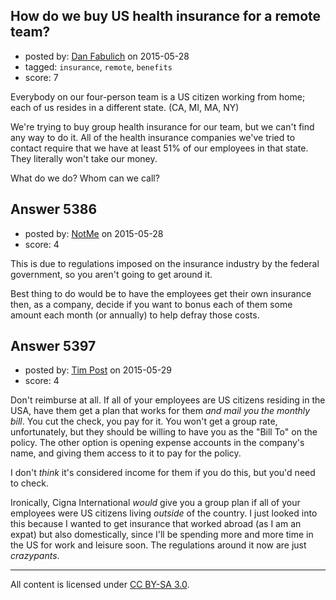## How do we buy US health insurance for a remote team?

- posted by: [Dan Fabulich](https://stackexchange.com/users/22293/dan-fabulich) on 2015-05-28
- tagged: `insurance`, `remote`, `benefits`
- score: 7

Everybody on our four-person team is a US citizen working from home; each of us resides in a different state. (CA, MI, MA, NY)

We're trying to buy group health insurance for our team, but we can't find any way to do it. All of the health insurance companies we've tried to contact require that we have at least 51% of our employees in that state. They literally won't take our money.

What do we do? Whom can we call?


## Answer 5386

- posted by: [NotMe](https://stackexchange.com/users/1771/notme) on 2015-05-28
- score: 4

This is due to regulations imposed on the insurance industry by the federal government, so you aren't going to get around it.  

Best thing to do would be to have the employees get their own insurance then, as a company, decide if you want to bonus each of them some amount each month (or annually) to help defray those costs.


## Answer 5397

- posted by: [Tim Post](https://stackexchange.com/users/20808/tim-post) on 2015-05-29
- score: 4

Don't reimburse at all. If all of your employees are US citizens residing in the USA, have them get a plan that works for them _and mail you the monthly bill_. You cut the check, you pay for it. You won't get a group rate, unfortunately, but they should be willing to have you as the "Bill To" on the policy. The other option is opening expense accounts in the company's name, and giving them access to it to pay for the policy. 

I don't _think_ it's considered income for them if you do this, but you'd need to check.

Ironically, Cigna International _would_ give you a group plan if all of your employees were US citizens living _outside_ of the country. I just looked into this because I wanted to get insurance that worked abroad (as I am an expat) but also domestically, since I'll be spending more and more time in the US for work and leisure soon. The regulations around it now are just _crazypants_. 



---

All content is licensed under [CC BY-SA 3.0](https://creativecommons.org/licenses/by-sa/3.0/).
